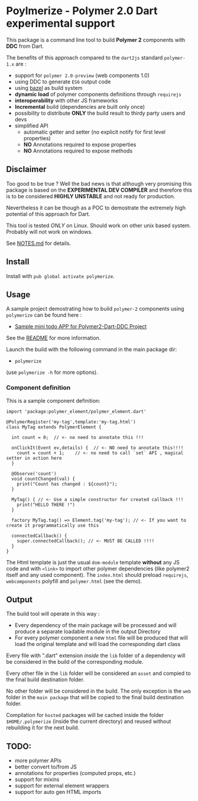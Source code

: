 # Poylmerize - Polymer 2.0 Dart experimental support

This package is a command line tool to build **Polymer 2** components with **DDC** from Dart.

The benefits of this approach compared to the `dart2js` standard `polymer-1.x` are :

 - support for `polymer 2.0-preview` (web components 1.0)
 - using DDC to generate `ES6` output code
 - using [bazel](http://bazel.io) as build system
 - **dynamic load** of polymer components definitions through `requirejs`
 - **interoperability** with other JS frameworks
 - **Incremental** build (dependencies are built only once)
 - possibility to distribute **ONLY** the build result to thirdy party users and devs
 - simplified API
   - automatic getter and setter (no explicit notify for first level properties)
   - **NO** Annotations required to expose properties
   - **NO** Annotations required to expose methods

## Disclaimer

Too good to be true ? Well the bad news is that although very promising this package is based on the **EXPERIMENTAL DEV COMPILER** and therefore this
is to be considered **HIGHLY UNSTABLE** and not ready for production.

Nevertheless it can be though as a POC to demostrate the extremely high potential of this approach for Dart.

This tool is tested *ONLY* on Linux. Should work on other unix based system. Probably will not work on windows.

See [NOTES.md](docs/NOTES.md) for details.

## Install

Install with `pub global activate polymerize`.

## Usage

A sample project demostrating how to build `polymer-2` components using `polymerize` can be found here :
 - [Sample mini todo APP for Polymer2-Dart-DDC Project](https://github.com/dam0vm3nt/todo_ddc)

See the [README](https://github.com/dam0vm3nt/polymer_dcc/blob/master/README.md) for more information.

Launch the build with the following command in the main package dir:

 - `polymerize`

(use `polymerize -h` for more options).

### Component definition

This is a sample component definition:

    import 'package:polymer_element/polymer_element.dart'

    @PolymerRegister('my-tag',template:'my-tag.html')
    class MyTag extends PolymerElement {

      int count = 0;  // <- no need to annotate this !!!

      onClickIt(Event ev,details) {  // <- NO need to annotate this!!!!
        count = count + 1;    // <- no need to call `set` API , magical setter in action here
      }

      @Observe('count')
      void countChanged(val) {
        print("Count has changed : ${count}");
      }

      MyTag() { // <- Use a simple constructor for created callback !!!
        print("HELLO THERE !")
      }

      factory MyTag.tag() => Element.tag('my-tag'); // <- If you want to create it programmatically use this

      connectedCallback() {
        super.connectedCallback(); // <- MUST BE CALLED !!!!
      }
    }

The Html template is just the usual `dom-module`  template **without** any JS code and with `<link>` to import other polymer dependencies (like polymer2 itself and
  any used component).
The `index.html` should preload `requirejs`, `webcomponents` polyfill and `polymer.html` (see the demo).

## Output

The build tool will operate in this way :

 - Every dependency of the main package will be processed and will produce a separate loadable module in the output Directory
 - For every polymer component a new `html` file will be produced that will load the original template and will load the corresponding dart class

Every file with ".dart" extension *inside* the `lib` folder of a dependency will be considered in the build of the corresponding module.

Every other file in the `lib` folder will be considered an `asset` and compied to the final build destination folder.

No other folder will be considered in the build. The only exception is the `web` folder in the `main package` that will be copied
to the final build destination folder.

Compilation for `hosted` packages will be cached inside the folder `$HOME/.polymerize` (inside the current directory) and reused without rebuilding it for the next build.

## TODO:

 - more polymer APIs
 - better convert to/from JS
 - annotations for properties (computed props, etc.)
 - support for mixins
 - support for external element wrappers
 - support for auto gen HTML imports
